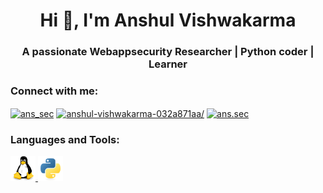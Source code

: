 <h1 align="center">Hi 👋, I'm Anshul Vishwakarma</h1>
<h3 align="center">A passionate Webappsecurity Researcher | Python coder | Learner</h3>

<h3 align="left">Connect with me:</h3>
<p align="left">
<a href="https://twitter.com/ans_sec" target="blank"><img align="center" src="https://raw.githubusercontent.com/rahuldkjain/github-profile-readme-generator/master/src/images/icons/Social/twitter.svg" alt="ans_sec" height="30" width="40" /></a>
<a href="https://linkedin.com/in/anshul-vishwakarma-032a871aa/" target="blank"><img align="center" src="https://raw.githubusercontent.com/rahuldkjain/github-profile-readme-generator/master/src/images/icons/Social/linked-in-alt.svg" alt="anshul-vishwakarma-032a871aa/" height="30" width="40" /></a>
<a href="https://instagram.com/ans.sec" target="blank"><img align="center" src="https://raw.githubusercontent.com/rahuldkjain/github-profile-readme-generator/master/src/images/icons/Social/instagram.svg" alt="ans.sec" height="30" width="40" /></a>
</p>

<h3 align="left">Languages and Tools:</h3>
<p align="left"> <a href="https://www.linux.org/" target="_blank" rel="noreferrer"> <img src="https://raw.githubusercontent.com/devicons/devicon/master/icons/linux/linux-original.svg" alt="linux" width="40" height="40"/> </a> <a href="https://www.python.org" target="_blank" rel="noreferrer"> <img src="https://raw.githubusercontent.com/devicons/devicon/master/icons/python/python-original.svg" alt="python" width="40" height="40"/> </a> </p>
